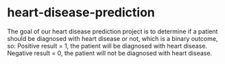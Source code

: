 # heart-disease-prediction
The goal of our heart disease prediction project is to determine if a patient should be diagnosed with heart disease or not, which is a binary outcome, so: Positive result = 1, the patient will be diagnosed with heart disease. Negative result = 0, the patient will not be diagnosed with heart disease.
